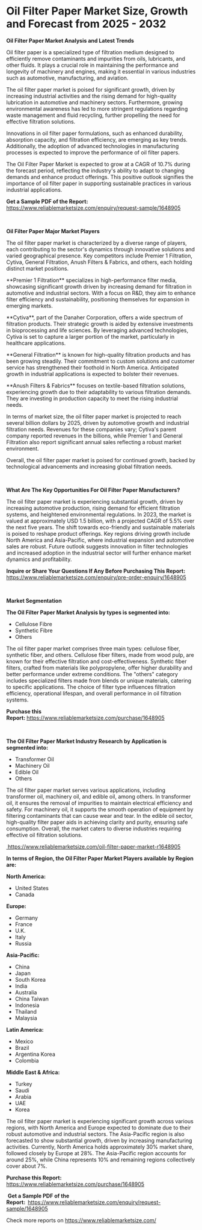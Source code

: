 <p><h1>Oil Filter Paper Market Size, Growth and Forecast from 2025 - 2032</h1></p><p><strong>Oil Filter Paper Market Analysis and Latest Trends</strong></p>
<p><p>Oil filter paper is a specialized type of filtration medium designed to efficiently remove contaminants and impurities from oils, lubricants, and other fluids. It plays a crucial role in maintaining the performance and longevity of machinery and engines, making it essential in various industries such as automotive, manufacturing, and aviation.</p><p>The oil filter paper market is poised for significant growth, driven by increasing industrial activities and the rising demand for high-quality lubrication in automotive and machinery sectors. Furthermore, growing environmental awareness has led to more stringent regulations regarding waste management and fluid recycling, further propelling the need for effective filtration solutions.</p><p>Innovations in oil filter paper formulations, such as enhanced durability, absorption capacity, and filtration efficiency, are emerging as key trends. Additionally, the adoption of advanced technologies in manufacturing processes is expected to improve the performance of oil filter papers.</p><p>The Oil Filter Paper Market is expected to grow at a CAGR of 10.7% during the forecast period, reflecting the industry's ability to adapt to changing demands and enhance product offerings. This positive outlook signifies the importance of oil filter paper in supporting sustainable practices in various industrial applications.</p></p>
<p><strong>Get a Sample PDF of the Report:&nbsp;</strong> <a href="https://www.reliablemarketsize.com/enquiry/request-sample/1648905?utm_campaign=3248&utm_medium=2&utm_source=Github&utm_content=ia&utm_term=01042025&utm_id=oil-filter-paper">https://www.reliablemarketsize.com/enquiry/request-sample/1648905</a></p>
<p>&nbsp;</p>
<p><strong>Oil Filter Paper Major Market Players</strong></p>
<p><p>The oil filter paper market is characterized by a diverse range of players, each contributing to the sector's dynamics through innovative solutions and varied geographical presence. Key competitors include Premier 1 Filtration, Cytiva, General Filtration, Anush Filters & Fabrics, and others, each holding distinct market positions.</p><p>**Premier 1 Filtration** specializes in high-performance filter media, showcasing significant growth driven by increasing demand for filtration in automotive and industrial sectors. With a focus on R&D, they aim to enhance filter efficiency and sustainability, positioning themselves for expansion in emerging markets.</p><p>**Cytiva**, part of the Danaher Corporation, offers a wide spectrum of filtration products. Their strategic growth is aided by extensive investments in bioprocessing and life sciences. By leveraging advanced technologies, Cytiva is set to capture a larger portion of the market, particularly in healthcare applications.</p><p>**General Filtration** is known for high-quality filtration products and has been growing steadily. Their commitment to custom solutions and customer service has strengthened their foothold in North America. Anticipated growth in industrial applications is expected to bolster their revenues.</p><p>**Anush Filters & Fabrics** focuses on textile-based filtration solutions, experiencing growth due to their adaptability to various filtration demands. They are investing in production capacity to meet the rising industrial needs.</p><p>In terms of market size, the oil filter paper market is projected to reach several billion dollars by 2025, driven by automotive growth and industrial filtration needs. Revenues for these companies vary; Cytiva's parent company reported revenues in the billions, while Premier 1 and General Filtration also report significant annual sales reflecting a robust market environment.</p><p>Overall, the oil filter paper market is poised for continued growth, backed by technological advancements and increasing global filtration needs.</p></p>
<p>&nbsp;</p>
<p><strong>What Are The Key Opportunities For Oil Filter Paper Manufacturers?</strong></p>
<p><p>The oil filter paper market is experiencing substantial growth, driven by increasing automotive production, rising demand for efficient filtration systems, and heightened environmental regulations. In 2023, the market is valued at approximately USD 1.5 billion, with a projected CAGR of 5.5% over the next five years. The shift towards eco-friendly and sustainable materials is poised to reshape product offerings. Key regions driving growth include North America and Asia-Pacific, where industrial expansion and automotive sales are robust. Future outlook suggests innovation in filter technologies and increased adoption in the industrial sector will further enhance market dynamics and profitability.</p></p>
<p><strong>Inquire or Share Your Questions If Any Before Purchasing This Report:</strong> <a href="https://www.reliablemarketsize.com/enquiry/pre-order-enquiry/1648905?utm_campaign=3248&utm_medium=2&utm_source=Github&utm_content=ia&utm_term=01042025&utm_id=oil-filter-paper">https://www.reliablemarketsize.com/enquiry/pre-order-enquiry/1648905</a></p>
<p>&nbsp;</p>
<p><strong>Market Segmentation</strong></p>
<p><strong>The Oil Filter Paper Market Analysis by types is segmented into:</strong></p>
<p><ul><li>Cellulose Fibre</li><li>Synthetic Fibre</li><li>Others</li></ul></p>
<p><p>The oil filter paper market comprises three main types: cellulose fiber, synthetic fiber, and others. Cellulose fiber filters, made from wood pulp, are known for their effective filtration and cost-effectiveness. Synthetic fiber filters, crafted from materials like polypropylene, offer higher durability and better performance under extreme conditions. The "others" category includes specialized filters made from blends or unique materials, catering to specific applications. The choice of filter type influences filtration efficiency, operational lifespan, and overall performance in oil filtration systems.</p></p>
<p><strong>Purchase this Report:&nbsp;</strong><a href="https://www.reliablemarketsize.com/purchase/1648905?utm_campaign=3248&utm_medium=2&utm_source=Github&utm_content=ia&utm_term=01042025&utm_id=oil-filter-paper">https://www.reliablemarketsize.com/purchase/1648905</a></p>
<p>&nbsp;</p>
<p><strong>The Oil Filter Paper Market Industry Research by Application is segmented into:</strong></p>
<p><ul><li>Transformer Oil</li><li>Machinery Oil</li><li>Edible Oil</li><li>Others</li></ul></p>
<p><p>The oil filter paper market serves various applications, including transformer oil, machinery oil, and edible oil, among others. In transformer oil, it ensures the removal of impurities to maintain electrical efficiency and safety. For machinery oil, it supports the smooth operation of equipment by filtering contaminants that can cause wear and tear. In the edible oil sector, high-quality filter paper aids in achieving clarity and purity, ensuring safe consumption. Overall, the market caters to diverse industries requiring effective oil filtration solutions.</p></p>
<p><a href="https://www.reliablemarketsize.com/oil-filter-paper-market-r1648905?utm_campaign=3248&utm_medium=2&utm_source=Github&utm_content=ia&utm_term=01042025&utm_id=oil-filter-paper">&nbsp;https://www.reliablemarketsize.com/oil-filter-paper-market-r1648905</a></p>
<p><strong>In terms of Region, the Oil Filter Paper Market Players available by Region are:</strong></p>
<p>
    <p> <strong> North America: </strong>
        <ul>
            <li>United States</li>
            <li>Canada</li>
        </ul>
        </p> 
    <p> <strong> Europe: </strong>
        <ul>
            <li>Germany</li>
            <li>France</li>
            <li>U.K.</li>
            <li>Italy</li>
            <li>Russia</li>
        </ul>
        </p> 
    <p> <strong> Asia-Pacific: </strong>
        <ul>
            <li>China</li>
            <li>Japan</li>
            <li>South Korea</li>
            <li>India</li>
            <li>Australia</li>
            <li>China Taiwan</li>
            <li>Indonesia</li>
            <li>Thailand</li>
            <li>Malaysia</li>
        </ul>
        </p> 
    <p> <strong> Latin America: </strong>
        <ul>
            <li>Mexico</li>
            <li>Brazil</li>
            <li>Argentina Korea</li>
            <li>Colombia</li>
        </ul>
        </p> 
    <p> <strong> Middle East & Africa: </strong>
        <ul>
            <li>Turkey</li>
            <li>Saudi</li>
            <li>Arabia</li>
            <li>UAE</li>
            <li>Korea</li>
        </ul>
    </p>
    </p>
<p><p>The oil filter paper market is experiencing significant growth across various regions, with North America and Europe expected to dominate due to their robust automotive and industrial sectors. The Asia-Pacific region is also forecasted to show substantial growth, driven by increasing manufacturing activities. Currently, North America holds approximately 30% market share, followed closely by Europe at 28%. The Asia-Pacific region accounts for around 25%, while China represents 10% and remaining regions collectively cover about 7%.</p></p>
<p><strong>Purchase this Report: </strong><a href="https://www.reliablemarketsize.com/purchase/1648905?utm_campaign=3248&utm_medium=2&utm_source=Github&utm_content=ia&utm_term=01042025&utm_id=oil-filter-paper">https://www.reliablemarketsize.com/purchase/1648905</a></p>
<p>&nbsp;<strong>Get a Sample PDF of the Report:&nbsp;&nbsp;</strong><a href="https://www.reliablemarketsize.com/enquiry/request-sample/1648905?utm_campaign=3248&utm_medium=2&utm_source=Github&utm_content=ia&utm_term=01042025&utm_id=oil-filter-paper">https://www.reliablemarketsize.com/enquiry/request-sample/1648905</a></p>
<p><strong></strong></p>
<p>Check more reports on <a href="https://www.reliablemarketsize.com/?utm_campaign=3248&utm_medium=2&utm_source=Github&utm_content=ia&utm_term=01042025&utm_id=oil-filter-paper">https://www.reliablemarketsize.com/</a></p>